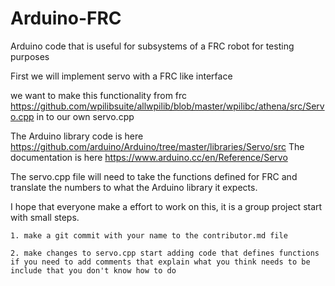 # Arduino-FRC
Arduino code that is useful for subsystems of a FRC robot for testing purposes

First we will implement servo with a FRC like interface

we want to make this functionality from frc https://github.com/wpilibsuite/allwpilib/blob/master/wpilibc/athena/src/Servo.cpp
in to our own servo.cpp

The Arduino library code is here https://github.com/arduino/Arduino/tree/master/libraries/Servo/src
The documentation is here https://www.arduino.cc/en/Reference/Servo

The servo.cpp file will need to take the functions defined for FRC and translate the numbers to what the Arduino library it expects.

I hope that everyone make a effort to work on this, it is a group project start with small steps.

    1. make a git commit with your name to the contributor.md file
    
    2. make changes to servo.cpp start adding code that defines functions if you need to add comments that explain what you think needs to be include that you don't know how to do
    
    
    
